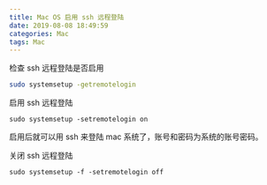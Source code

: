 ```yaml
---
title: Mac OS 启用 ssh 远程登陆
date: 2019-08-08 18:49:59
categories: Mac
tags: Mac
---
```


检查 ssh 远程登陆是否启用
```bash
sudo systemsetup -getremotelogin
```
启用 ssh 远程登陆
```
sudo systemsetup -setremotelogin on
```
启用后就可以用 ssh 来登陆 mac 系统了，账号和密码为系统的账号密码。

关闭 ssh 远程登陆
```
sudo systemsetup -f -setremotelogin off
```
